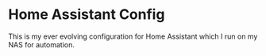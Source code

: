 # Home Assistant Config

This is my ever evolving configuration for Home Assistant which I run on my NAS for automation.
